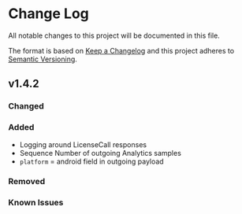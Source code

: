 # Change Log

All notable changes to this project will be documented in this file.

The format is based on [Keep a Changelog](http://keepachangelog.com/) 
and this project adheres to [Semantic Versioning](http://semver.org/).

## v1.4.2

### Changed

### Added

- Logging around LicenseCall responses
- Sequence Number of outgoing Analytics samples
- `platform` = android field in outgoing payload

### Removed


### Known Issues

